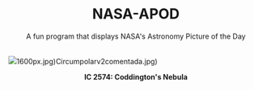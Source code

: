 <div align="center">
  <h1>
    NASA-APOD
  </h1>
</div>
  
<div align="center">
  A fun program that displays NASA's Astronomy Picture of the Day
</div>

<br>

![](https://apod.nasa.gov/apod/image/2502/289_lorand_fenyes_coddington_ic2574_nagy.jpg)1600px.jpg)Circumpolarv2comentada.jpg)

<p align = "center">
  <b>IC 2574: Coddington's Nebula</b>
</p>
